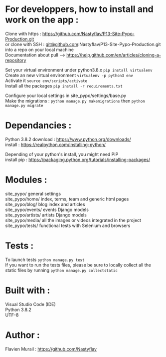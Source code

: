 # For developpers, how to install and work on the app :
Clone with https : https://github.com/Nastyflav/P13-Site-Pypo-Production.git \
or clone with SSH : git@github.com:Nastyflav/P13-Site-Pypo-Production.git\
into a repo on your local machine\
Documentation about pull --> https://help.github.com/en/articles/cloning-a-repository

Set your virtual environment under python3.8.x `pip install virtualenv`\
Create an new virtual environment `virtualenv -p python3 env`\
Activate it `source env/scripts/activate`\
Install all the packages `pip install -r requirements.txt`

Configure your local settings in site_pypo/settings/base.py\
Make the migrations : `python manage.py makemigrations` then `python manage.py migrate`

# Dependancies :
Python 3.8.2
download : https://www.python.org/downloads/ \
install : https://realpython.com/installing-python/

Depending of your python's install, you might need PIP\
install pip : https://packaging.python.org/tutorials/installing-packages/

# Modules :
site_pypo/ general settings\
site_pypo/home/ index, terms, team and generic html pages\
site_pypo/blog/ blog index and articles\
site_pypo/events/ events Django models\
site_pypo/artists/ artists Django models\
site_pypo/media/ all the images or videos integrated in the project\
site_pypo/tests/ functional tests with Selenium and browsers

# Tests :
To launch tests `python manage.py test`\
If you want to run the tests files, please be sure to locally collect all the static files by running `python manage.py collectstatic`

# Built with :
Visual Studio Code (IDE)\
Python 3.8.2\
UTF-8

# Author :
Flavien Murail : https://github.com/Nastyflav
